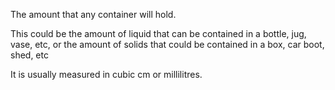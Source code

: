 The amount that any container will hold.

This could be the amount of liquid that can be contained in a bottle,
jug, vase, etc, or the amount of solids that could be contained in a
box, car boot, shed, etc

It is usually measured in cubic cm or millilitres.
